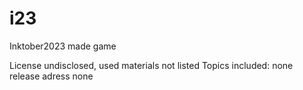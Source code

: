 # i23
Inktober2023 made game 


License undisclosed, used materials not listed
Topics included: none
release adress none
